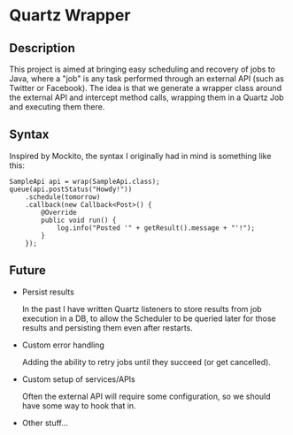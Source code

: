 Quartz Wrapper
==============

Description
-----------

This project is aimed at bringing easy scheduling and recovery of jobs to Java,
where a "job" is any task performed through an external API (such as Twitter or
Facebook). The idea is that we generate a wrapper class around the external API
and intercept method calls, wrapping them in a Quartz Job and executing them
there.

Syntax
------

Inspired by Mockito, the syntax I originally had in mind is something like this:

	SampleApi api = wrap(SampleApi.class);
	queue(api.postStatus("Howdy!"))
		.schedule(tomorrow)
		.callback(new Callback<Post>() {
			@Override
			public void run() {
				log.info("Posted '" + getResult().message + "'!");
			}
		});
  
Future
------

*	Persist results

	In the past I have written Quartz listeners to store results from job
	execution in a DB, to allow the Scheduler to be queried later for those
	results and persisting them even after restarts.

*	Custom error handling

	Adding the ability to retry jobs until they succeed (or get cancelled).
	
*	Custom setup of services/APIs

	Often the external API will require some configuration, so we should have
	some way to hook that in.

*	Other stuff...